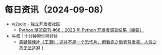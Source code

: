 ﻿# 每日资讯（2024-09-08）

- [w2solo - 独立开发者社区](https://w2solo.com/topics/feed)
  - [Python 潮流周刊 #68：2023 年 Python 开发者调查结果（摘要）](https://w2solo.com/topics/5007)
- [牛叔 | 十分钟带你听好片](https://getpodcast.xyz/data/ximalaya/11534451.xml)
  - [悬疑惊悚片《王潮》：这并不是一个恐怖片，但看完之后脊背发凉，人性之恶无法逃避！](https://www.ximalaya.com/sound/754805343)

